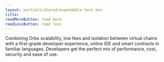 ```yaml
---
layout: partials/shared/expendable-text-box
title:
readMoreButton: read more
readLessButton: read less
---
```


Combining Orbs scalability, low fees and isolation between virtual chains with a first-grade developer
experience, online IDE and smart contracts in familiar languages. Developers get the perfect mix of
performance, cost, security and ease of use.

